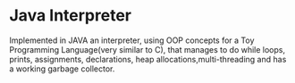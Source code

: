 # Java  Interpreter

Implemented in JAVA an interpreter, using OOP concepts for a Toy Programming Language(very similar to C), that manages to do while loops, prints, assignments, declarations, heap allocations,multi-threading and has a working garbage collector.
